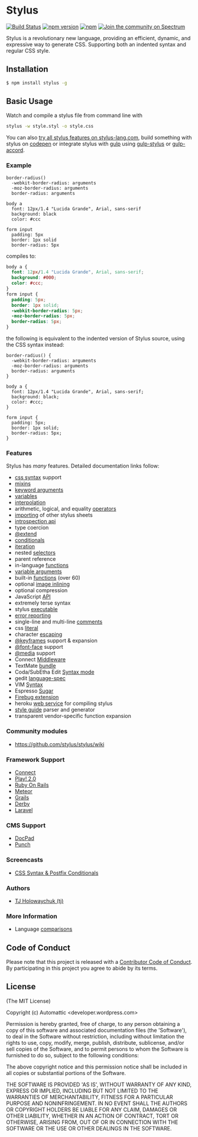 # Stylus

[![Build Status](https://travis-ci.org/stylus/stylus.svg?branch=master)](https://travis-ci.org/stylus/stylus)
[![npm version](https://badge.fury.io/js/stylus.svg)](https://badge.fury.io/js/stylus)
[![npm](https://img.shields.io/npm/dm/stylus.svg)](https://www.npmjs.com/package/stylus)
[![Join the community on Spectrum](https://withspectrum.github.io/badge/badge.svg)](https://spectrum.chat/stylus)

Stylus is a revolutionary new language, providing an efficient, dynamic, and expressive way to generate CSS. Supporting
both an indented syntax and regular CSS style.

## Installation

```bash
$ npm install stylus -g
```

## Basic Usage

Watch and compile a stylus file from command line with

```bash
stylus -w style.styl -o style.css
```

You can also [try all stylus features on stylus-lang.com](http://stylus-lang.com/try.html), build something with stylus
on [codepen](http://codepen.io) or integrate stylus with [gulp](http://gulpjs.com/)
using [gulp-stylus](https://www.npmjs.com/package/gulp-stylus)
or [gulp-accord](https://www.npmjs.com/package/gulp-accord).

### Example

```stylus
border-radius()
  -webkit-border-radius: arguments
  -moz-border-radius: arguments
  border-radius: arguments

body a
  font: 12px/1.4 "Lucida Grande", Arial, sans-serif
  background: black
  color: #ccc

form input
  padding: 5px
  border: 1px solid
  border-radius: 5px
```

compiles to:

```css
body a {
  font: 12px/1.4 "Lucida Grande", Arial, sans-serif;
  background: #000;
  color: #ccc;
}
form input {
  padding: 5px;
  border: 1px solid;
  -webkit-border-radius: 5px;
  -moz-border-radius: 5px;
  border-radius: 5px;
}
```

the following is equivalent to the indented version of Stylus source, using the CSS syntax instead:

```stylus
border-radius() {
  -webkit-border-radius: arguments
  -moz-border-radius: arguments
  border-radius: arguments
}

body a {
  font: 12px/1.4 "Lucida Grande", Arial, sans-serif;
  background: black;
  color: #ccc;
}

form input {
  padding: 5px;
  border: 1px solid;
  border-radius: 5px;
}
```

### Features

Stylus has _many_ features. Detailed documentation links follow:

- [css syntax](docs/css-style.md) support
- [mixins](docs/mixins.md)
- [keyword arguments](docs/kwargs.md)
- [variables](docs/variables.md)
- [interpolation](docs/interpolation.md)
- arithmetic, logical, and equality [operators](docs/operators.md)
- [importing](docs/import.md) of other stylus sheets
- [introspection api](docs/introspection.md)
- type coercion
- [@extend](docs/extend.md)
- [conditionals](docs/conditionals.md)
- [iteration](docs/iteration.md)
- nested [selectors](docs/selectors.md)
- parent reference
- in-language [functions](docs/functions.md)
- [variable arguments](docs/vargs.md)
- built-in [functions](docs/bifs.md) (over 60)
- optional [image inlining](docs/functions.url.md)
- optional compression
- JavaScript [API](docs/js.md)
- extremely terse syntax
- stylus [executable](docs/executable.md)
- [error reporting](docs/error-reporting.md)
- single-line and multi-line [comments](docs/comments.md)
- css [literal](docs/literal.md)
- character [escaping](docs/escape.md)
- [@keyframes](docs/keyframes.md) support & expansion
- [@font-face](docs/font-face.md) support
- [@media](docs/media.md) support
- Connect [Middleware](docs/middleware.md)
- TextMate [bundle](docs/textmate.md)
- Coda/SubEtha Edit [Syntax mode](https://github.com/atljeremy/Stylus.mode)
- gedit [language-spec](docs/gedit.md)
- VIM [Syntax](https://github.com/iloginow/vim-stylus)
- Espresso [Sugar](https://github.com/aljs/Stylus.sugar)
- [Firebug extension](docs/firebug.md)
- heroku [web service](http://styl.herokuapp.com/) for compiling stylus
- [style guide](https://github.com/lepture/ganam) parser and generator
- transparent vendor-specific function expansion

### Community modules

- https://github.com/stylus/stylus/wiki

### Framework Support

- [Connect](docs/middleware.md)
- [Play! 2.0](https://github.com/patiencelabs/play-stylus)
- [Ruby On Rails](https://github.com/forgecrafted/ruby-stylus-source)
- [Meteor](http://docs.meteor.com/#stylus)
- [Grails](http://grails.org/plugin/stylus-asset-pipeline)
- [Derby](https://github.com/derbyjs/derby-stylus)
- [Laravel](https://laravel.com/docs/5.5/mix#stylus)

### CMS Support

- [DocPad](https://github.com/docpad/docpad)
- [Punch](https://github.com/laktek/punch-stylus-compiler)

### Screencasts

- [CSS Syntax & Postfix Conditionals](http://www.screenr.com/A8v)

### Authors

- [TJ Holowaychuk (tj)](https://github.com/tj)

### More Information

- Language [comparisons](docs/compare.md)

## Code of Conduct

Please note that this project is released with a [Contributor Code of Conduct](Code_of_Conduct.md). By participating in
this project you agree to abide by its terms.

## License

(The MIT License)

Copyright (c) Automattic &lt;developer.wordpress.com&gt;

Permission is hereby granted, free of charge, to any person obtaining
a copy of this software and associated documentation files (the
'Software'), to deal in the Software without restriction, including
without limitation the rights to use, copy, modify, merge, publish,
distribute, sublicense, and/or sell copies of the Software, and to
permit persons to whom the Software is furnished to do so, subject to
the following conditions:

The above copyright notice and this permission notice shall be
included in all copies or substantial portions of the Software.

THE SOFTWARE IS PROVIDED 'AS IS', WITHOUT WARRANTY OF ANY KIND,
EXPRESS OR IMPLIED, INCLUDING BUT NOT LIMITED TO THE WARRANTIES OF
MERCHANTABILITY, FITNESS FOR A PARTICULAR PURPOSE AND NONINFRINGEMENT.
IN NO EVENT SHALL THE AUTHORS OR COPYRIGHT HOLDERS BE LIABLE FOR ANY
CLAIM, DAMAGES OR OTHER LIABILITY, WHETHER IN AN ACTION OF CONTRACT,
TORT OR OTHERWISE, ARISING FROM, OUT OF OR IN CONNECTION WITH THE
SOFTWARE OR THE USE OR OTHER DEALINGS IN THE SOFTWARE.
